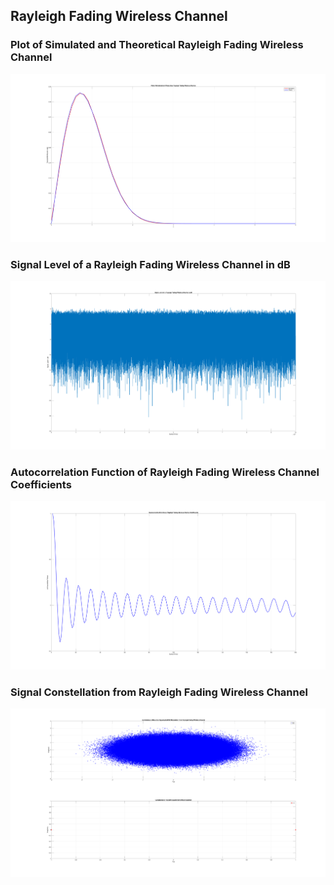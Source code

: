 ## Rayleigh Fading Wireless Channel

### Plot of Simulated and Theoretical Rayleigh Fading Wireless Channel

![Rayleigh Fading Wireless Channel](results/figure_rayleigh_fading_channel_distribution.png)

### Signal Level of a Rayleigh Fading Wireless Channel in dB

![Rayleigh Fading Wireless Channel](results/figure_rayleigh_fading_signal_level.png)

### Autocorrelation Function of Rayleigh Fading Wireless Channel Coefficients

![Rayleigh Fading Wireless Channel](results/figure_rayleigh_fading_auto_correlation.png)

### Signal Constellation from Rayleigh Fading Wireless Channel

![Rayleigh Fading Wireless Channel](results/figure_rayleigh_fading_symbol_constellation.png)
